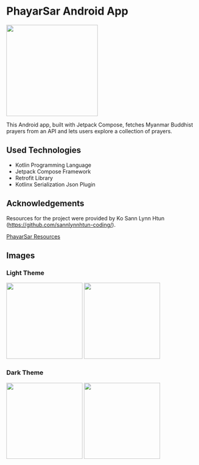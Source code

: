 # PhayarSar Android App

<img width="240" height="240" src="https://github.com/user-attachments/assets/e028278d-bd6c-420a-b06a-514a5c71b763" />

This Android app, built with Jetpack Compose, fetches Myanmar Buddhist prayers from an API and lets users explore a collection of prayers.

## Used Technologies

- Kotlin Programming Language
- Jetpack Compose Framework
- Retrofit Library
- Kotlinx Serialization Json Plugin

## Acknowledgements

Resources for the project were provided by Ko Sann Lynn Htun (https://github.com/sannlynnhtun-coding/).

[PhayarSar Resources](https://github.com/burma-project-ideas/phayar-sar)

## Images

### Light Theme

<img width="200" src="https://github.com/user-attachments/assets/1e66298a-dc9f-41ff-a139-f66b77224dce" />

<img width="200" src="https://github.com/user-attachments/assets/6a4a256d-5eef-4450-a4c4-c76c3c4261f7" />

### Dark Theme

<img width="200" src="https://github.com/user-attachments/assets/a8c10cbc-050b-44c5-954a-6a4a1af2c44d" />

<img width="200" src="https://github.com/user-attachments/assets/a79396ec-2661-4d63-91d2-b828636398f9" />
